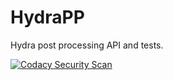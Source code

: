 # HydraPP
Hydra post processing API and tests.

[![Codacy Security Scan](https://github.com/Ray-Tracing-Systems/HydraPP/actions/workflows/codacy-analysis.yml/badge.svg?branch=master)](https://github.com/Ray-Tracing-Systems/HydraPP/actions/workflows/codacy-analysis.yml)

